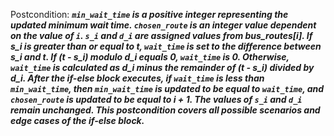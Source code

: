 Postcondition: ***`min_wait_time` is a positive integer representing the updated minimum wait time. `chosen_route` is an integer value dependent on the value of `i`. `s_i` and `d_i` are assigned values from bus_routes[i]. If s_i is greater than or equal to t, `wait_time` is set to the difference between s_i and t. If (t - s_i) modulo d_i equals 0, `wait_time` is 0. Otherwise, `wait_time` is calculated as d_i minus the remainder of (t - s_i) divided by d_i. After the if-else block executes, if `wait_time` is less than `min_wait_time`, then `min_wait_time` is updated to be equal to `wait_time`, and `chosen_route` is updated to be equal to i + 1. The values of `s_i` and `d_i` remain unchanged. This postcondition covers all possible scenarios and edge cases of the if-else block.***